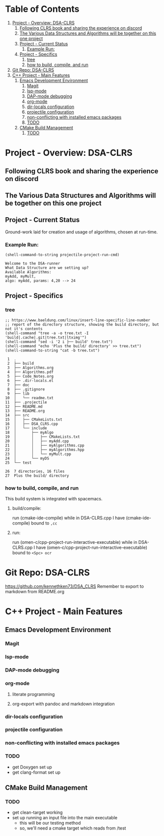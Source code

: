 
# Table of Contents

1.  [Project - Overview: DSA-CLRS](#org3fb4f6e)
    1.  [Following CLRS book and sharing the experience on discord](#orga32565e)
    2.  [The Various Data Structures and Algorithms will be together on this one project](#org998c072)
    3.  [Project - Current Status](#orgff57413)
        1.  [Example Run:](#org80affa4)
    4.  [Project - Specifics](#orgd4dad8b)
        1.  [tree](#org4304279)
        2.  [how to build, compile, and run](#org9711727)
2.  [Git Repo: DSA-CLRS](#org93a06f6)
3.  [C++ Project - Main Features](#org9c0d4f5)
    1.  [Emacs Development Environment](#org0f45898)
        1.  [Magit](#org07471ae)
        2.  [lsp-mode](#org29b2cb6)
        3.  [DAP-mode debugging](#org11f2de9)
        4.  [org-mode](#org53e903f)
        5.  [dir-locals configuration](#org4619f4c)
        6.  [projectile configuration](#org774008a)
        7.  [non-conflicting with installed emacs packages](#org2bc0f65)
        8.  [TODO](#org306da33)
    2.  [CMake Build Management](#org786bb96)
        1.  [TODO](#orgd2f0cbe)


<a id="org3fb4f6e"></a>

# Project - Overview: DSA-CLRS


<a id="orga32565e"></a>

## Following CLRS book and sharing the experience on discord


<a id="org998c072"></a>

## The Various Data Structures and Algorithms will be together on this one project


<a id="orgff57413"></a>

## Project - Current Status

Ground-work laid for creation and usage of algorithms, chosen at run-time.


<a id="org80affa4"></a>

### Example Run:

    (shell-command-to-string projectile-project-run-cmd) 

    Welcome to the DSA-runner
    What Data Structure are we setting up?
    Available Algorithms:
    myAdd, myMult, 
    algo: myAdd, params: 4,20 --> 24


<a id="orgd4dad8b"></a>

## Project - Specifics


<a id="org4304279"></a>

### tree

    ;; https://www.baeldung.com/linux/insert-line-specific-line-number
    ;; report of the directory structure, showing the build directory, but not it's contents
    (shell-command "tree -a -o tree.txt -I 'build|.cache|.git|tree.txt|ltximg'")
    (shell-command "sed -i '2 i ├── build' tree.txt")
    (shell-command "echo 'Plus the build/ directory' >> tree.txt")
    (shell-command-to-string "cat -b tree.txt") 

     1	.
     2	├── build
     3	├── Algorithms.org
     4	├── Algorithms.pdf
     5	├── Code_Notes.org
     6	├── .dir-locals.el
     7	├── doc
     8	├── .gitignore
     9	├── lib
    10	│   └── readme.txt
    11	├── .projectile
    12	├── README.md
    13	├── README.org
    14	├── src
    15	│   ├── CMakeLists.txt
    16	│   ├── DSA_CLRS.cpp
    17	│   └── include
    18	│       ├── myAlgo
    19	│       │   ├── CMakeLists.txt
    20	│       │   ├── myAdd.cpp
    21	│       │   ├── myAlgorithms.cpp
    22	│       │   ├── myAlgorithms.hpp
    23	│       │   └── myMult.cpp
    24	│       └── myDS
    25	└── test
    
    26	7 directories, 16 files
    27	Plus the build/ directory


<a id="org9711727"></a>

### how to build, compile, and run

This build system is integrated with spacemacs.

1.  build/compile:

    run (cmake-ide-compile) while in DSA-CLRS.cpp
    I have (cmake-ide-compile) bound to `,cc`

2.  run:

    run (omen-c/cpp-project-run-interactive-executable) while in DSA-CLRS.cpp
    I have (omen-c/cpp-project-run-interactive-executable) bound to `<Spc> ocr`


<a id="org93a06f6"></a>

# Git Repo: DSA-CLRS

<https://github.com/kennethken73/DSA_CLRS>
Remember to export to markdown from README.org


<a id="org9c0d4f5"></a>

# C++ Project - Main Features


<a id="org0f45898"></a>

## Emacs Development Environment


<a id="org07471ae"></a>

### Magit


<a id="org29b2cb6"></a>

### lsp-mode


<a id="org11f2de9"></a>

### DAP-mode debugging


<a id="org53e903f"></a>

### org-mode

1.  literate programming

2.  org-export with pandoc and markdown integration


<a id="org4619f4c"></a>

### dir-locals configuration


<a id="org774008a"></a>

### projectile configuration


<a id="org2bc0f65"></a>

### non-conflicting with installed emacs packages


<a id="org306da33"></a>

### TODO

-   get Doxygen set up
-   get clang-format set up


<a id="org786bb96"></a>

## CMake Build Management


<a id="orgd2f0cbe"></a>

### TODO

-   get clean-target working
-   set up running an input file into the main executable
    -   this will be our testing method
    -   so, we'll need a cmake target which reads from /test

